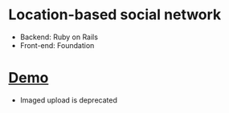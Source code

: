 # Location-based social network
* Backend: Ruby on Rails
* Front-end: Foundation

# [Demo](http://cheersee.herokuapp.com)
* Imaged upload is deprecated
